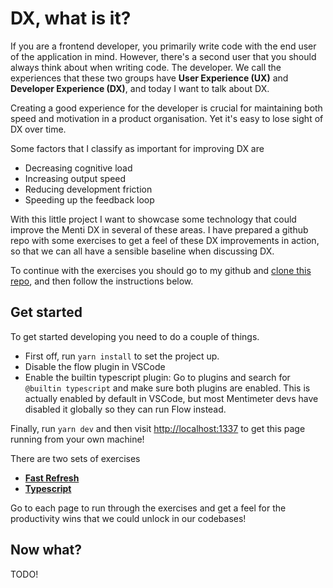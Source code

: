 # DX, what is it?

If you are a frontend developer, you primarily write code with the end user of the application in mind. However, there's a second user that you should always think about when writing code. The developer. We call the experiences that these two groups have **User Experience (UX)** and **Developer Experience (DX)**, and today I want to talk about DX.

Creating a good experience for the developer is crucial for maintaining both speed and motivation in a product organisation. Yet it's easy to lose sight of DX over time.

Some factors that I classify as important for improving DX are
- Decreasing cognitive load
- Increasing output speed
- Reducing development friction
- Speeding up the feedback loop

With this little project I want to showcase some technology that could improve the Menti DX in several of these areas. I have prepared a github repo with some exercises to get a feel of these DX improvements in action, so that we can all have a sensible baseline when discussing DX.

To continue with the exercises you should go to my github and [clone this repo](https://github.com/Jakst/menti-dx), and then follow the instructions below.

## Get started

To get started developing you need to do a couple of things. 
- First off, run `yarn install` to set the project up. 
- Disable the flow plugin in VSCode
- Enable the builtin typescript plugin: Go to plugins and search for `@builtin typescript` and make sure both plugins are enabled. This is actually enabled by default in VSCode, but most Mentimeter devs have disabled it globally so they can run Flow instead.


Finally, run `yarn dev` and then visit [http://localhost:1337](http://localhost:1337/) to get this page running from your own machine!

There are two sets of exercises
- **[Fast Refresh](http://localhost:1337/fast-refresh)**
- **[Typescript](http://localhost:1337/typescript)**

Go to each page to run through the exercises and get a feel for the productivity wins that we could unlock in our codebases!

## Now what?

TODO!


